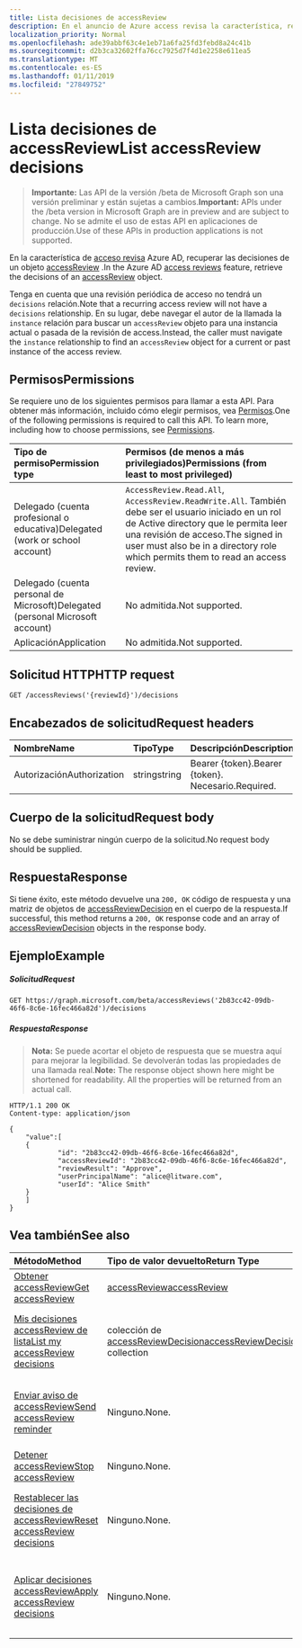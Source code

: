 ```yaml
---
title: Lista decisiones de accessReview
description: En el anuncio de Azure access revisa la característica, recuperar las decisiones de un objeto accessReview.
localization_priority: Normal
ms.openlocfilehash: ade39abbf63c4e1eb71a6fa25fd3febd8a24c41b
ms.sourcegitcommit: d2b3ca32602ffa76cc7925d7f4d1e2258e611ea5
ms.translationtype: MT
ms.contentlocale: es-ES
ms.lasthandoff: 01/11/2019
ms.locfileid: "27849752"
---
```

# <a name="list-accessreview-decisions"></a><span data-ttu-id="5f2bd-103">Lista decisiones de accessReview</span><span class="sxs-lookup"><span data-stu-id="5f2bd-103">List accessReview decisions</span></span>

> <span data-ttu-id="5f2bd-104">**Importante:** Las API de la versión /beta de Microsoft Graph son una versión preliminar y están sujetas a cambios.</span><span class="sxs-lookup"><span data-stu-id="5f2bd-104">**Important:** APIs under the /beta version in Microsoft Graph are in preview and are subject to change.</span></span> <span data-ttu-id="5f2bd-105">No se admite el uso de estas API en aplicaciones de producción.</span><span class="sxs-lookup"><span data-stu-id="5f2bd-105">Use of these APIs in production applications is not supported.</span></span>

<span data-ttu-id="5f2bd-106">En la característica de [acceso revisa](../resources/accessreviews-root.md) Azure AD, recuperar las decisiones de un objeto [accessReview](../resources/accessreview.md) .</span><span class="sxs-lookup"><span data-stu-id="5f2bd-106">In the Azure AD [access reviews](../resources/accessreviews-root.md) feature, retrieve the decisions of an [accessReview](../resources/accessreview.md) object.</span></span>

<span data-ttu-id="5f2bd-107">Tenga en cuenta que una revisión periódica de acceso no tendrá un `decisions` relación.</span><span class="sxs-lookup"><span data-stu-id="5f2bd-107">Note that a recurring access review will not have a `decisions` relationship.</span></span>  <span data-ttu-id="5f2bd-108">En su lugar, debe navegar el autor de la llamada la `instance` relación para buscar un `accessReview` objeto para una instancia actual o pasada de la revisión de access.</span><span class="sxs-lookup"><span data-stu-id="5f2bd-108">Instead, the caller must navigate the `instance` relationship to find an `accessReview` object for a current or past instance of the access review.</span></span>

## <a name="permissions"></a><span data-ttu-id="5f2bd-109">Permisos</span><span class="sxs-lookup"><span data-stu-id="5f2bd-109">Permissions</span></span>
<span data-ttu-id="5f2bd-p103">Se requiere uno de los siguientes permisos para llamar a esta API. Para obtener más información, incluido cómo elegir permisos, vea [Permisos](/graph/permissions-reference).</span><span class="sxs-lookup"><span data-stu-id="5f2bd-p103">One of the following permissions is required to call this API. To learn more, including how to choose permissions, see [Permissions](/graph/permissions-reference).</span></span>

|<span data-ttu-id="5f2bd-112">Tipo de permiso</span><span class="sxs-lookup"><span data-stu-id="5f2bd-112">Permission type</span></span>                        | <span data-ttu-id="5f2bd-113">Permisos (de menos a más privilegiados)</span><span class="sxs-lookup"><span data-stu-id="5f2bd-113">Permissions (from least to most privileged)</span></span>              |
|:--------------------------------------|:---------------------------------------------------------|
|<span data-ttu-id="5f2bd-114">Delegado (cuenta profesional o educativa)</span><span class="sxs-lookup"><span data-stu-id="5f2bd-114">Delegated (work or school account)</span></span>     | <span data-ttu-id="5f2bd-115">`AccessReview.Read.All`, `AccessReview.ReadWrite.All`.</span><span class="sxs-lookup"><span data-stu-id="5f2bd-115"></span></span>  <span data-ttu-id="5f2bd-116">También debe ser el usuario iniciado en un rol de Active directory que le permita leer una revisión de acceso.</span><span class="sxs-lookup"><span data-stu-id="5f2bd-116">The signed in user must also be in a directory role which permits them to read an access review.</span></span> |
|<span data-ttu-id="5f2bd-117">Delegado (cuenta personal de Microsoft)</span><span class="sxs-lookup"><span data-stu-id="5f2bd-117">Delegated (personal Microsoft account)</span></span> | <span data-ttu-id="5f2bd-118">No admitida.</span><span class="sxs-lookup"><span data-stu-id="5f2bd-118">Not supported.</span></span> |
|<span data-ttu-id="5f2bd-119">Aplicación</span><span class="sxs-lookup"><span data-stu-id="5f2bd-119">Application</span></span>                            | <span data-ttu-id="5f2bd-120">No admitida.</span><span class="sxs-lookup"><span data-stu-id="5f2bd-120">Not supported.</span></span> |

## <a name="http-request"></a><span data-ttu-id="5f2bd-121">Solicitud HTTP</span><span class="sxs-lookup"><span data-stu-id="5f2bd-121">HTTP request</span></span>
<!-- { "blockType": "ignored" } -->
```http
GET /accessReviews('{reviewId}')/decisions
```
## <a name="request-headers"></a><span data-ttu-id="5f2bd-122">Encabezados de solicitud</span><span class="sxs-lookup"><span data-stu-id="5f2bd-122">Request headers</span></span>
| <span data-ttu-id="5f2bd-123">Nombre</span><span class="sxs-lookup"><span data-stu-id="5f2bd-123">Name</span></span>         | <span data-ttu-id="5f2bd-124">Tipo</span><span class="sxs-lookup"><span data-stu-id="5f2bd-124">Type</span></span>        | <span data-ttu-id="5f2bd-125">Descripción</span><span class="sxs-lookup"><span data-stu-id="5f2bd-125">Description</span></span> |
|:-------------|:------------|:------------|
| <span data-ttu-id="5f2bd-126">Autorización</span><span class="sxs-lookup"><span data-stu-id="5f2bd-126">Authorization</span></span> | <span data-ttu-id="5f2bd-127">string</span><span class="sxs-lookup"><span data-stu-id="5f2bd-127">string</span></span> | <span data-ttu-id="5f2bd-128">Bearer \{token\}.</span><span class="sxs-lookup"><span data-stu-id="5f2bd-128">Bearer \{token\}.</span></span> <span data-ttu-id="5f2bd-129">Necesario.</span><span class="sxs-lookup"><span data-stu-id="5f2bd-129">Required.</span></span> |

## <a name="request-body"></a><span data-ttu-id="5f2bd-130">Cuerpo de la solicitud</span><span class="sxs-lookup"><span data-stu-id="5f2bd-130">Request body</span></span>
<span data-ttu-id="5f2bd-131">No se debe suministrar ningún cuerpo de la solicitud.</span><span class="sxs-lookup"><span data-stu-id="5f2bd-131">No request body should be supplied.</span></span>

## <a name="response"></a><span data-ttu-id="5f2bd-132">Respuesta</span><span class="sxs-lookup"><span data-stu-id="5f2bd-132">Response</span></span>
<span data-ttu-id="5f2bd-133">Si tiene éxito, este método devuelve una `200, OK` código de respuesta y una matriz de objetos de [accessReviewDecision](../resources/accessreviewdecision.md) en el cuerpo de la respuesta.</span><span class="sxs-lookup"><span data-stu-id="5f2bd-133">If successful, this method returns a `200, OK` response code and an array of [accessReviewDecision](../resources/accessreviewdecision.md) objects in the response body.</span></span>

## <a name="example"></a><span data-ttu-id="5f2bd-134">Ejemplo</span><span class="sxs-lookup"><span data-stu-id="5f2bd-134">Example</span></span>
##### <a name="request"></a><span data-ttu-id="5f2bd-135">Solicitud</span><span class="sxs-lookup"><span data-stu-id="5f2bd-135">Request</span></span>

<!-- {
  "blockType": "request",
  "name": "get_accessReview_decisions"
}-->
```http
GET https://graph.microsoft.com/beta/accessReviews('2b83cc42-09db-46f6-8c6e-16fec466a82d')/decisions
```

##### <a name="response"></a><span data-ttu-id="5f2bd-136">Respuesta</span><span class="sxs-lookup"><span data-stu-id="5f2bd-136">Response</span></span>
><span data-ttu-id="5f2bd-p106">**Nota:** Se puede acortar el objeto de respuesta que se muestra aquí para mejorar la legibilidad. Se devolverán todas las propiedades de una llamada real.</span><span class="sxs-lookup"><span data-stu-id="5f2bd-p106">**Note:** The response object shown here might be shortened for readability. All the properties will be returned from an actual call.</span></span>
<!-- {
  "blockType": "response",
  "truncated": true,
  "@odata.type": "microsoft.graph.accessReviewDecision",
  "isCollection": "true"
} -->
```http
HTTP/1.1 200 OK
Content-type: application/json

{
    "value":[
    {
            "id": "2b83cc42-09db-46f6-8c6e-16fec466a82d",
            "accessReviewId": "2b83cc42-09db-46f6-8c6e-16fec466a82d",
            "reviewResult": "Approve",
            "userPrincipalName": "alice@litware.com",
            "userId": "Alice Smith"
    }
    ]
}
```

## <a name="see-also"></a><span data-ttu-id="5f2bd-139">Vea también</span><span class="sxs-lookup"><span data-stu-id="5f2bd-139">See also</span></span>

| <span data-ttu-id="5f2bd-140">Método</span><span class="sxs-lookup"><span data-stu-id="5f2bd-140">Method</span></span>           | <span data-ttu-id="5f2bd-141">Tipo de valor devuelto</span><span class="sxs-lookup"><span data-stu-id="5f2bd-141">Return Type</span></span>    |<span data-ttu-id="5f2bd-142">Descripción</span><span class="sxs-lookup"><span data-stu-id="5f2bd-142">Description</span></span>|
|:---------------|:--------|:----------|
|[<span data-ttu-id="5f2bd-143">Obtener accessReview</span><span class="sxs-lookup"><span data-stu-id="5f2bd-143">Get accessReview</span></span>](accessreview-get.md) |  [<span data-ttu-id="5f2bd-144">accessReview</span><span class="sxs-lookup"><span data-stu-id="5f2bd-144">accessReview</span></span>](../resources/accessreview.md) |  <span data-ttu-id="5f2bd-145">Recuperar una revisión de access.</span><span class="sxs-lookup"><span data-stu-id="5f2bd-145">Retrieve an access review.</span></span> |
|[<span data-ttu-id="5f2bd-146">Mis decisiones accessReview de lista</span><span class="sxs-lookup"><span data-stu-id="5f2bd-146">List my accessReview decisions</span></span>](accessreview-listmydecisions.md) |        <span data-ttu-id="5f2bd-147">colección de [accessReviewDecision](../resources/accessreviewdecision.md)</span><span class="sxs-lookup"><span data-stu-id="5f2bd-147">[accessReviewDecision](../resources/accessreviewdecision.md) collection</span></span>|    <span data-ttu-id="5f2bd-148">Como revisor, obtener Mis decisiones de un accessReview.</span><span class="sxs-lookup"><span data-stu-id="5f2bd-148">As a reviewer, get my decisions of an accessReview.</span></span>|
|[<span data-ttu-id="5f2bd-149">Enviar aviso de accessReview</span><span class="sxs-lookup"><span data-stu-id="5f2bd-149">Send accessReview reminder</span></span>](accessreview-sendreminder.md) |       <span data-ttu-id="5f2bd-150">Ninguno.</span><span class="sxs-lookup"><span data-stu-id="5f2bd-150">None.</span></span>   |   <span data-ttu-id="5f2bd-151">Enviar un aviso a los revisores de un accessReview.</span><span class="sxs-lookup"><span data-stu-id="5f2bd-151">Send a reminder to the reviewers of an accessReview.</span></span> |
|[<span data-ttu-id="5f2bd-152">Detener accessReview</span><span class="sxs-lookup"><span data-stu-id="5f2bd-152">Stop accessReview</span></span>](accessreview-stop.md) |        <span data-ttu-id="5f2bd-153">Ninguno.</span><span class="sxs-lookup"><span data-stu-id="5f2bd-153">None.</span></span>   |   <span data-ttu-id="5f2bd-154">Detener una accessReview.</span><span class="sxs-lookup"><span data-stu-id="5f2bd-154">Stop an accessReview.</span></span> |
|[<span data-ttu-id="5f2bd-155">Restablecer las decisiones de accessReview</span><span class="sxs-lookup"><span data-stu-id="5f2bd-155">Reset accessReview decisions</span></span>](accessreview-reset.md) |        <span data-ttu-id="5f2bd-156">Ninguno.</span><span class="sxs-lookup"><span data-stu-id="5f2bd-156">None.</span></span>   |   <span data-ttu-id="5f2bd-157">Restablecer las decisiones en un accessReview en curso.</span><span class="sxs-lookup"><span data-stu-id="5f2bd-157">Reset the decisions in an in-progress accessReview.</span></span>|
|[<span data-ttu-id="5f2bd-158">Aplicar decisiones accessReview</span><span class="sxs-lookup"><span data-stu-id="5f2bd-158">Apply accessReview decisions</span></span>](accessreview-apply.md) |        <span data-ttu-id="5f2bd-159">Ninguno.</span><span class="sxs-lookup"><span data-stu-id="5f2bd-159">None.</span></span>   |   <span data-ttu-id="5f2bd-160">Se aplican las decisiones de un accessReview completado.</span><span class="sxs-lookup"><span data-stu-id="5f2bd-160">Apply the decisions from a completed accessReview.</span></span>|


<!-- {
  "type": "#page.annotation",
  "description": "Get accessReview decisions",
  "keywords": "",
  "section": "documentation",
  "tocPath": ""
}-->
